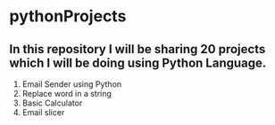 # pythonProjects
## In this repository I will be sharing 20 projects which I will be doing using Python Language.
1. Email Sender using Python
2. Replace word in a string
3. Basic Calculator
4. Email slicer
